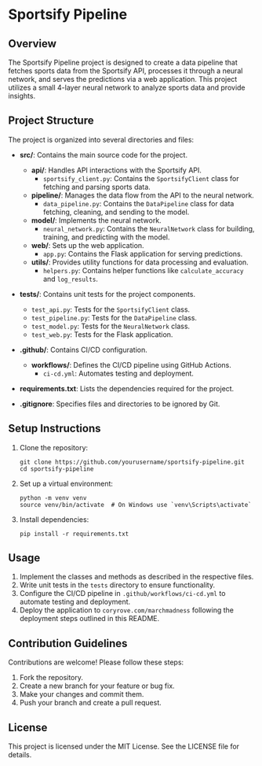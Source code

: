 # Sportsify Pipeline

## Overview
The Sportsify Pipeline project is designed to create a data pipeline that fetches sports data from the Sportsify API, processes it through a neural network, and serves the predictions via a web application. This project utilizes a small 4-layer neural network to analyze sports data and provide insights.

## Project Structure
The project is organized into several directories and files:

- **src/**: Contains the main source code for the project.
  - **api/**: Handles API interactions with the Sportsify API.
    - `sportsify_client.py`: Contains the `SportsifyClient` class for fetching and parsing sports data.
  - **pipeline/**: Manages the data flow from the API to the neural network.
    - `data_pipeline.py`: Contains the `DataPipeline` class for data fetching, cleaning, and sending to the model.
  - **model/**: Implements the neural network.
    - `neural_network.py`: Contains the `NeuralNetwork` class for building, training, and predicting with the model.
  - **web/**: Sets up the web application.
    - `app.py`: Contains the Flask application for serving predictions.
  - **utils/**: Provides utility functions for data processing and evaluation.
    - `helpers.py`: Contains helper functions like `calculate_accuracy` and `log_results`.

- **tests/**: Contains unit tests for the project components.
  - `test_api.py`: Tests for the `SportsifyClient` class.
  - `test_pipeline.py`: Tests for the `DataPipeline` class.
  - `test_model.py`: Tests for the `NeuralNetwork` class.
  - `test_web.py`: Tests for the Flask application.

- **.github/**: Contains CI/CD configuration.
  - **workflows/**: Defines the CI/CD pipeline using GitHub Actions.
    - `ci-cd.yml`: Automates testing and deployment.

- **requirements.txt**: Lists the dependencies required for the project.

- **.gitignore**: Specifies files and directories to be ignored by Git.

## Setup Instructions
1. Clone the repository:
   ```
   git clone https://github.com/yourusername/sportsify-pipeline.git
   cd sportsify-pipeline
   ```

2. Set up a virtual environment:
   ```
   python -m venv venv
   source venv/bin/activate  # On Windows use `venv\Scripts\activate`
   ```

3. Install dependencies:
   ```
   pip install -r requirements.txt
   ```

## Usage
1. Implement the classes and methods as described in the respective files.
2. Write unit tests in the `tests` directory to ensure functionality.
3. Configure the CI/CD pipeline in `.github/workflows/ci-cd.yml` to automate testing and deployment.
4. Deploy the application to `coryrove.com/marchmadness` following the deployment steps outlined in this README.

## Contribution Guidelines
Contributions are welcome! Please follow these steps:
1. Fork the repository.
2. Create a new branch for your feature or bug fix.
3. Make your changes and commit them.
4. Push your branch and create a pull request.

## License
This project is licensed under the MIT License. See the LICENSE file for details.